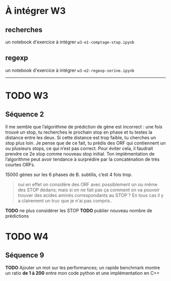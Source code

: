 # À intégrer W3

## recherches

un notebook d'exercice à intégrer `w3-e1-comptage-stop.ipynb`

## regexp

un notebook d'exercice à intégrer `w3-e2-regexp-serine.ipynb` 

***

# TODO W3

## Séquence 2


Il me semble que l’algorithme de prédiction de gène est incorrect : une fois trouvé un stop, tu recherches le prochain stop en phase et tu testes la distance entre les deux. Si cette distance est trop faible, tu cherches un stop plus loin. Je pense que de ce fait, tu prédis des ORF qui contiennent un ou plusieurs stops, ce qui n’est pas correct. Pour éviter cela, il faudrait prendre ce 2e stop comme nouveau stop initial. Ton implémentation de l’algorithme peut avoir tendance à surprédire par la concaténation de très courtes ORFs.

15000 gènes sur les 6 phases de B. subtilis, c’est 4 fois trop.

> oui en effet on considère des ORF avec possiblement un ou même des STOP dedans; mais si on ne fait pas ça comment on va pouvoir trouver des acides aminés correspondants au STOP ? En tous cas il y a clairement un truc que je n'ai pas compris..

**TODO** ne plus considérer les STOP 
**TODO** publier nouveau nombre de prédictions

# TODO W4

## Séquence 9

**TODO** Ajouter un mot sur les performances; un rapide benchmark montre un ratio **de 1 à 200** entre mon code python et une implémentation en C++

